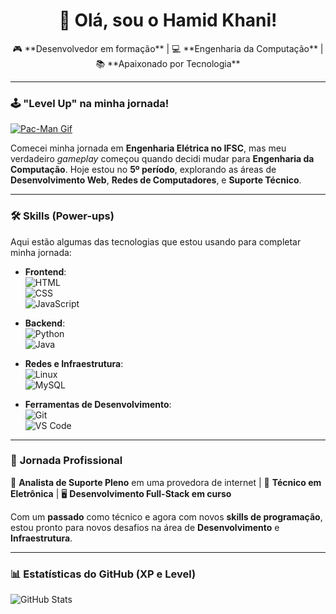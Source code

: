 <h1 align="center">👋 Olá, sou o Hamid Khani!</h1>

<p align="center">
  🎮 **Desenvolvedor em formação** | 💻 **Engenharia da Computação** | 📚 **Apaixonado por Tecnologia**
</p>

---

### 🕹️ **"Level Up" na minha jornada!**

[![Pac-Man Gif](https://media.giphy.com/media/5xaOcLJbxI0kCqjwzq/giphy.gif)](https://giphy.com/gifs/5xaOcLJbxI0kCqjwzq)

Comecei minha jornada em **Engenharia Elétrica no IFSC**, mas meu verdadeiro *gameplay* começou quando decidi mudar para **Engenharia da Computação**. Hoje estou no **5º período**, explorando as áreas de **Desenvolvimento Web**, **Redes de Computadores**, e **Suporte Técnico**.

---

### 🛠️ **Skills (Power-ups)**

Aqui estão algumas das tecnologias que estou usando para completar minha jornada:

- **Frontend**:  
  ![HTML](https://img.shields.io/badge/HTML5-E34F26?style=flat&logo=html5&logoColor=white)  
  ![CSS](https://img.shields.io/badge/CSS3-1572B6?style=flat&logo=css3&logoColor=white)  
  ![JavaScript](https://img.shields.io/badge/JavaScript-F7DF1E?style=flat&logo=javascript&logoColor=black)

- **Backend**:  
  ![Python](https://img.shields.io/badge/Python-3776AB?style=flat&logo=python&logoColor=white)  
  ![Java](https://img.shields.io/badge/Java-007396?style=flat&logo=java&logoColor=white)

- **Redes e Infraestrutura**:  
  ![Linux](https://img.shields.io/badge/Linux-FCC624?style=flat&logo=linux&logoColor=black)  
  ![MySQL](https://img.shields.io/badge/MySQL-005C84?style=flat&logo=mysql&logoColor=white)  

- **Ferramentas de Desenvolvimento**:  
  ![Git](https://img.shields.io/badge/Git-F05032?style=flat&logo=git&logoColor=white)  
  ![VS Code](https://img.shields.io/badge/VS_Code-007ACC?style=flat&logo=visual-studio-code&logoColor=white)

---

### 🏁 **Jornada Profissional**

🚀 **Analista de Suporte Pleno** em uma provedora de internet | 🔧 **Técnico em Eletrônica** | 🖥️ **Desenvolvimento Full-Stack em curso**

Com um **passado** como técnico e agora com novos **skills de programação**, estou pronto para novos desafios na área de **Desenvolvimento** e **Infraestrutura**.

---

### 📊 **Estatísticas do GitHub (XP e Level)**

![GitHub Stats](https://github-readme-stats.vercel.app/api?username=hamidkhani&show_icons=true&hide_title=true&hide=prs&theme=tokyonight&count_private=true)
